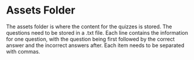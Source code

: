 # Assets Folder
The assets folder is where the content for the quizzes is stored.
The questions need to be stored in a .txt file. Each line contains the information for one question, with the question being first followed by the correct answer and the incorrect answers after. Each item needs to be separated with commas. 
